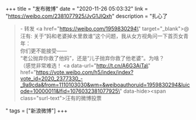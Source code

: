 +++
title = "发布微博"
date = "2020-11-26 05:03:32"
link = "https://weibo.com/2381077925/JvG1JlQxh"
description = "扎心了<br><blockquote> - 转发 <a href=\"https://weibo.com/1959830294\" target=\"_blank\">@汪有</a>: 关于“妈和老婆掉水里救谁”这个问题，我从女方视角问一下首页女青年：<br>你们更不能接受——<br>“老公抛弃你救了他妈”，还是“儿子抛弃你救了他老婆”。为啥？<br>（感觉非常难选！ <a data-url=\"http://t.cn/A6G3AiTa\" href=\"https://vote.weibo.com/h5/index/index?vote_id=2020_2377330_-_9a9cda&from=1110103030&wm=&weiboauthoruid=1959830294&luicode=10000011&lfid=1076032381077925\" data-hide><span class=\"surl-text\">汪有的微博投票</span></a> </blockquote>"
tags = ["新浪微博"]
+++
